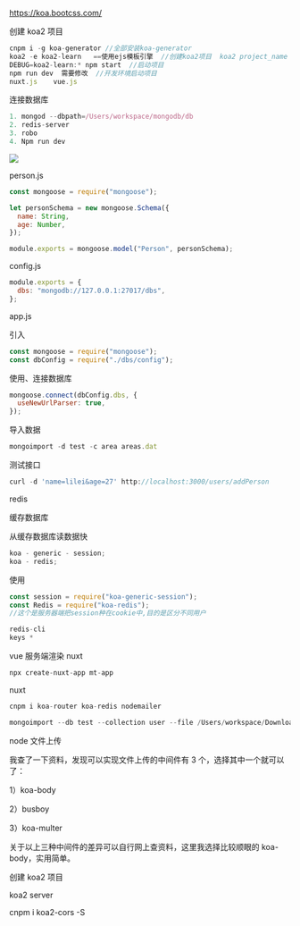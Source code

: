 https://koa.bootcss.com/

创建 koa2 项目

```javascript
cnpm i -g koa-generator //全部安装koa-generator
koa2 -e koa2-learn   ==使用ejs模板引擎  //创建koa2项目  koa2 project_name
DEBUG=koa2-learn:* npm start  //启动项目
npm run dev  需要修改  //开发环境启动项目
nuxt.js    vue.js

```

连接数据库

```javascript
1. mongod --dbpath=/Users/workspace/mongodb/db
2. redis-server
3. robo
4. Npm run dev

```

![](youdaonote-images/DC9AEF415B5C46F0B15D083CE8801E63.png)

person.js

```javascript
const mongoose = require("mongoose");

let personSchema = new mongoose.Schema({
  name: String,
  age: Number,
});

module.exports = mongoose.model("Person", personSchema);
```

config.js

```javascript
module.exports = {
  dbs: "mongodb://127.0.0.1:27017/dbs",
};
```

app.js

引入

```javascript
const mongoose = require("mongoose");
const dbConfig = require("./dbs/config");
```

使用、连接数据库

```javascript
mongoose.connect(dbConfig.dbs, {
  useNewUrlParser: true,
});
```

导入数据

```javascript
mongoimport -d test -c area areas.dat

```

测试接口

```javascript
curl -d 'name=lilei&age=27' http://localhost:3000/users/addPerson

```

redis

缓存数据库

从缓存数据库读数据快

```javascript
koa - generic - session;
koa - redis;
```

使用

```javascript
const session = require("koa-generic-session");
const Redis = require("koa-redis");
//这个是服务器端把session种在cookie中,目的是区分不同用户
```

```javascript
redis-cli
keys *

```

vue 服务端渲染 nuxt

```javascript
npx create-nuxt-app mt-app

```

nuxt

```javascript
cnpm i koa-router koa-redis nodemailer

```

```javascript
mongoimport --db test --collection user --file /Users/workspace/Downloads/response.json

```

node 文件上传

我查了一下资料，发现可以实现文件上传的中间件有 3 个，选择其中一个就可以了：

1）koa-body

2）busboy

3）koa-multer

关于以上三种中间件的差异可以自行网上查资料，这里我选择比较顺眼的 koa-body，实用简单。

创建 koa2 项目

koa2 server

cnpm i koa2-cors -S
